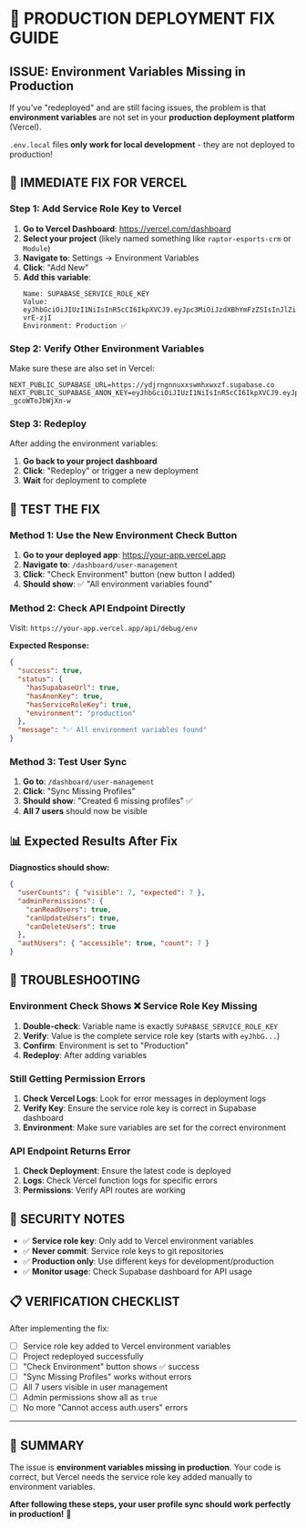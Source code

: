 # 🚨 PRODUCTION DEPLOYMENT FIX GUIDE

## **ISSUE:** Environment Variables Missing in Production

If you've "redeployed" and are still facing issues, the problem is that **environment variables** are not set in your **production deployment platform** (Vercel).

`.env.local` files **only work for local development** - they are not deployed to production!

## 🔧 **IMMEDIATE FIX FOR VERCEL**

### **Step 1: Add Service Role Key to Vercel**

1. **Go to Vercel Dashboard**: https://vercel.com/dashboard
2. **Select your project** (likely named something like `raptor-esports-crm` or `Module`)
3. **Navigate to**: Settings → Environment Variables
4. **Click**: "Add New" 
5. **Add this variable**:
   ```
   Name: SUPABASE_SERVICE_ROLE_KEY
   Value: eyJhbGciOiJIUzI1NiIsInR5cCI6IkpXVCJ9.eyJpc3MiOiJzdXBhYmFzZSIsInJlZiI6InlkanJuZ25udXh4c3dtaHh3eHpmIiwicm9sZSI6InNlcnZpY2Vfcm9sZSIsImlhdCI6MTc1MTkxNzEyOCwiZXhwIjoyMDY3NDkzMTI4fQ.5TyAmu2nN4qhhrjfWnqPVtEk3T2Yy5FCzD_-vrE-zjI
   Environment: Production ✅
   ```

### **Step 2: Verify Other Environment Variables**

Make sure these are also set in Vercel:
```
NEXT_PUBLIC_SUPABASE_URL=https://ydjrngnnuxxswmhxwxzf.supabase.co
NEXT_PUBLIC_SUPABASE_ANON_KEY=eyJhbGciOiJIUzI1NiIsInR5cCI6IkpXVCJ9.eyJpc3MiOiJzdXBhYmFzZSIsInJlZiI6InlkanJuZ25udXh4c3dtaHh3eHpmIiwicm9sZSI6ImFub24iLCJpYXQiOjE3NTE5MTcxMjgsImV4cCI6MjA2NzQ5MzEyOH0.XDsxnQRhHDttB8hRCcSADIYJ6D_-_gcoWToJbWjXn-w
```

### **Step 3: Redeploy**
After adding the environment variables:
1. **Go back to your project dashboard**
2. **Click**: "Redeploy" or trigger a new deployment
3. **Wait** for deployment to complete

## 🧪 **TEST THE FIX**

### **Method 1: Use the New Environment Check Button**
1. **Go to your deployed app**: https://your-app.vercel.app
2. **Navigate to**: `/dashboard/user-management` 
3. **Click**: "Check Environment" button (new button I added)
4. **Should show**: ✅ "All environment variables found"

### **Method 2: Check API Endpoint Directly**
Visit: `https://your-app.vercel.app/api/debug/env`

**Expected Response:**
```json
{
  "success": true,
  "status": {
    "hasSupabaseUrl": true,
    "hasAnonKey": true,
    "hasServiceRoleKey": true,
    "environment": "production"
  },
  "message": "✅ All environment variables found"
}
```

### **Method 3: Test User Sync**
1. **Go to**: `/dashboard/user-management`
2. **Click**: "Sync Missing Profiles"
3. **Should show**: "Created 6 missing profiles" ✅
4. **All 7 users** should now be visible

## 📊 **Expected Results After Fix**

**Diagnostics should show:**
```json
{
  "userCounts": { "visible": 7, "expected": 7 },
  "adminPermissions": { 
    "canReadUsers": true, 
    "canUpdateUsers": true, 
    "canDeleteUsers": true 
  },
  "authUsers": { "accessible": true, "count": 7 }
}
```

## 🚨 **TROUBLESHOOTING**

### **Environment Check Shows ❌ Service Role Key Missing**
1. **Double-check**: Variable name is exactly `SUPABASE_SERVICE_ROLE_KEY`
2. **Verify**: Value is the complete service role key (starts with `eyJhbG...`)
3. **Confirm**: Environment is set to "Production"
4. **Redeploy**: After adding variables

### **Still Getting Permission Errors**
1. **Check Vercel Logs**: Look for error messages in deployment logs
2. **Verify Key**: Ensure the service role key is correct in Supabase dashboard
3. **Environment**: Make sure variables are set for the correct environment

### **API Endpoint Returns Error**
1. **Check Deployment**: Ensure the latest code is deployed
2. **Logs**: Check Vercel function logs for specific errors
3. **Permissions**: Verify API routes are working

## 🔐 **SECURITY NOTES**

- ✅ **Service role key**: Only add to Vercel environment variables
- ✅ **Never commit**: Service role keys to git repositories  
- ✅ **Production only**: Use different keys for development/production
- ✅ **Monitor usage**: Check Supabase dashboard for API usage

## 📋 **VERIFICATION CHECKLIST**

After implementing the fix:
- [ ] Service role key added to Vercel environment variables
- [ ] Project redeployed successfully
- [ ] "Check Environment" button shows ✅ success
- [ ] "Sync Missing Profiles" works without errors
- [ ] All 7 users visible in user management
- [ ] Admin permissions show all as `true`
- [ ] No more "Cannot access auth.users" errors

---

## 🎯 **SUMMARY**

The issue is **environment variables missing in production**. Your code is correct, but Vercel needs the service role key added manually to environment variables.

**After following these steps, your user profile sync should work perfectly in production!** 🚀